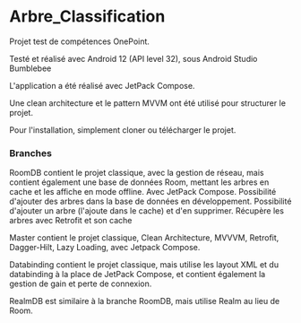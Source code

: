# Arbre_Classification

Projet test de compétences OnePoint.

Testé et réalisé avec Android 12 (API level 32), sous Android Studio Bumblebee

L'application a été réalisé avec JetPack Compose.

Une clean architecture et le pattern MVVM ont été utilisé pour structurer le projet.

Pour l'installation, simplement cloner ou télécharger le projet.

### Branches

RoomDB contient le projet classique, avec la gestion de réseau, mais contient également une base de données Room, mettant les arbres en cache et les affiche en mode offline. Avec JetPack Compose. Possibilité d'ajouter des arbres dans la base de données en développement. Possibilité d'ajouter un arbre (l'ajoute dans le cache) et d'en supprimer. Récupère les arbres avec Retrofit et son cache

Master contient le projet classique, Clean Architecture, MVVVM, Retrofit, Dagger-Hilt, Lazy Loading, avec Jetpack Compose.

Databinding contient le projet classique, mais utilise les layout XML et du databinding à la place de JetPack Compose, et contient également la gestion de gain et perte de connexion.

RealmDB est similaire à la branche RoomDB, mais utilise Realm au lieu de Room.
